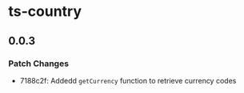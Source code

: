 # ts-country

## 0.0.3

### Patch Changes

- 7188c2f: Addedd `getCurrency` function to retrieve currency codes

